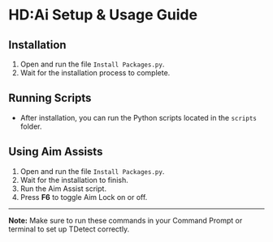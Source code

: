 # HD:Ai Setup & Usage Guide

## Installation

1. Open and run the file `Install Packages.py`.  
2. Wait for the installation process to complete.  

## Running Scripts

- After installation, you can run the Python scripts located in the `scripts` folder.

## Using Aim Assists

1. Open and run the file `Install Packages.py`.  
2. Wait for the installation to finish.  
3. Run the Aim Assist script.  
4. Press **F6** to toggle Aim Lock on or off.

---

**Note:** Make sure to run these commands in your Command Prompt or terminal to set up TDetect correctly.
